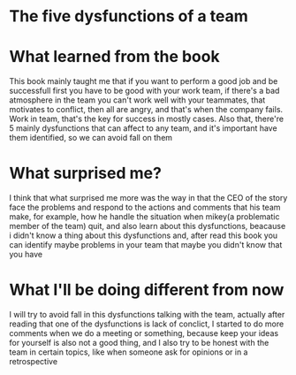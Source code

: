 # The five dysfunctions of a team

# What learned from the book
This book mainly taught me that if you want to perform a good job and be successfull first you have to be 
good with your work team, if there's a bad atmosphere in the team you can't work well with your teammates,
that motivates to conflict, then all are angry, and that's when the company fails. Work in team, that's the
key for success in mostly cases. Also that, there're 5 mainly dysfunctions that can affect to any team, and
it's important have them identified, so we can avoid fall on them

# What surprised me?
I think that what surprised me more was the way in that the CEO of the story face the problems and respond
to the actions and comments that his team make, for example, how he handle the situation when mikey(a problematic
member of the team) quit, and also learn about this dysfunctions, beacause i didn't know a thing about this 
dysfunctions and, after read this book you can identify maybe problems in your team that maybe you didn't know
that you have

# What I'll be doing different from now
I will try to avoid fall in this dysfunctions talking with the team, actually after reading that one of the 
dysfunctions is lack of conclict, I started to do more comments when we do a meeting or something, because
keep your ideas for yourself is also not a good thing, and I also try to be honest with the team in certain 
topics, like when someone ask for opinions or in a retrospective
